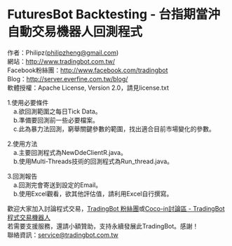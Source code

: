 FuturesBot Backtesting - 台指期當沖自動交易機器人回測程式
===========
作者：Philipz(philipzheng@gmail.com)<br/>
網站：http://www.tradingbot.com.tw/<br/>
Facebook粉絲團：http://www.facebook.com/tradingbot<br/>
Blog：http://server.everfine.com.tw/blog/<br/>
軟體授權：Apache License, Version 2.0，請見license.txt

1.使用必要條件<br/>
　a.欲回測範圍之每日Tick Data。<br/>
　b.準備要回測前一些必要檔案。<br/>
　c.此為暴力法回測，窮舉關鍵參數的範圍，找出適合目前市場變化的參數。<br/>

2.使用方法<br/>
　a.主要回測程式為NewDdeClientR.java。<br/>
　b.使用Multi-Threads技術的回測程式為Run_thread.java。<br/>

3.回測報告<br/>
　a.回測完會寄送到設定的Email。<br/>
　b.使用Excel觀看，欲其他評估值，請利用Excel自行撰寫。</a><br/>

歡迎大家加入討論程式交易，<a href="http://www.facebook.com/tradingbot">TradingBot 粉絲團</a>或<a href="http://www.coco-in.net/forum-140-1.html">Coco-in討論區 - TradingBot程式交易機器人</a><br/>
若需要支援服務，還請小額贊助，支持永續發展此TradingBot。感謝！<br/>
聯絡資訊：service@tradingbot.com.tw
